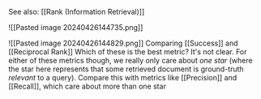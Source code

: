 See also: [[Rank (Information Retrieval)]]

![[Pasted image 20240426144735.png]]

![[Pasted image 20240426144829.png]]
Comparing [[Success]] and [[Reciprocal Rank]]
Which of these is the best metric? It's not clear. For either of these metrics though, we really only care about *one star* (where the star here represents that some retrieved document is ground-truth *relevant* to a query). Compare this with metrics like [[Precision]] and [[Recall]], which care about more than one star